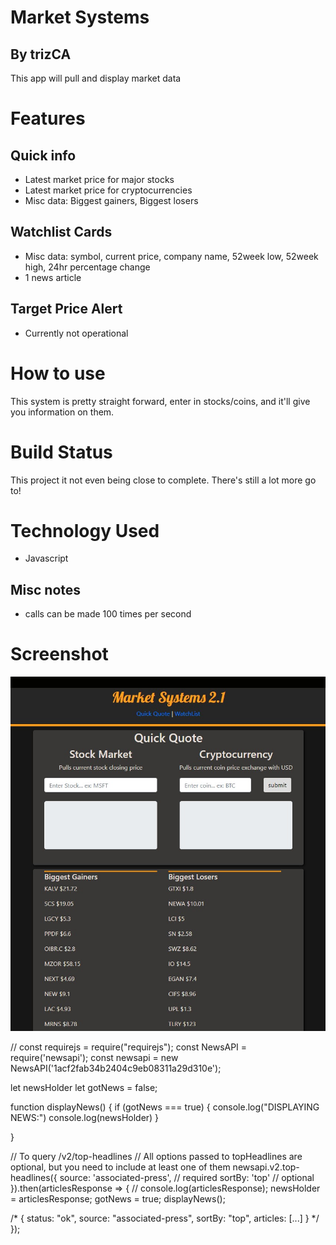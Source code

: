 # Market Systems
## By trizCA

This app will pull and display market data

# Features
## Quick info
- Latest market price for major stocks
- Latest market price for cryptocurrencies
- Misc data: Biggest gainers, Biggest losers

## Watchlist Cards
- Misc data: symbol, current price, company name, 52week low, 52week high, 24hr percentage change
- 1 news article

## Target Price Alert
- Currently not operational

# How to use
This system is pretty straight forward, enter in stocks/coins, and it'll give you information on them.

# Build Status
This project it not even being close to complete. There's still a lot more go to!

# Technology Used
- Javascript

## Misc notes
- calls can be made 100 times per second

# Screenshot
<img src="./assets/img/screenshot.jpg">










// const requirejs = require("requirejs");
const NewsAPI = require('newsapi');
const newsapi = new NewsAPI('1acf2fab34b2404c9eb08311a29d310e');

let newsHolder
let gotNews = false;

function displayNews() {
  if (gotNews === true) {
    console.log("DISPLAYING NEWS:")
    console.log(newsHolder)
  }

}

// To query /v2/top-headlines
// All options passed to topHeadlines are optional, but you need to include at least one of them
newsapi.v2.top-headlines({
  source: 'associated-press', // required
  sortBy: 'top' // optional
}).then(articlesResponse => {
  // console.log(articlesResponse);
  newsHolder = articlesResponse;
  gotNews = true;
  displayNews();




  /*
    {
      status: "ok",
      source: "associated-press",
      sortBy: "top",
      articles: [...]
    }
   */
});